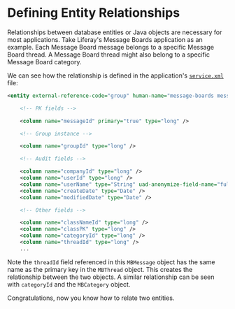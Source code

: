 # Defining Entity Relationships

Relationships between database entities or Java objects are necessary for most applications. Take Liferay's Message Boards application as an example. Each Message Board message belongs to a specific Message Board thread. A Message Board thread might also belong to a specific Message Board category. 

We can see how the relationship is defined in the application's [`service.xml`](https://github.com/liferay/liferay-portal/blob/master/modules/apps/message-boards/message-boards-service/service.xml) file: 

```xml
<entity external-reference-code="group" human-name="message-boards message" local-service="true" name="MBMessage" remote-service="true" trash-enabled="true" uuid="true">

	<!-- PK fields -->

	<column name="messageId" primary="true" type="long" />

	<!-- Group instance -->

	<column name="groupId" type="long" />

	<!-- Audit fields -->

	<column name="companyId" type="long" />
	<column name="userId" type="long" />
	<column name="userName" type="String" uad-anonymize-field-name="fullName" />
	<column name="createDate" type="Date" />
	<column name="modifiedDate" type="Date" />

	<!-- Other fields -->

	<column name="classNameId" type="long" />
	<column name="classPK" type="long" />
	<column name="categoryId" type="long" />
	<column name="threadId" type="long" />
	...
```

Note the `threadId` field referenced in this `MBMessage` object has the same name as the primary key in the `MBThread` object. This creates the relationship between the two objects. A similar relationship can be seen with `categoryId` and the `MBCategory` object. 

Congratulations, now you know how to relate two entities. 